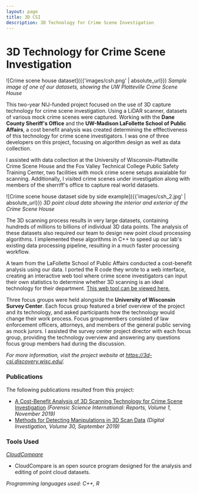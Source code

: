 ```yaml
---
layout: page
title: 3D CSI
description: 3D Technology for Crime Scene Investigation
---
```


# 3D Technology for Crime Scene Investigation

![Crime scene house dataset]({{'images/csh.png' | absolute_url}})
*Sample image of one of our datasets, showing the UW Platteville Crime Scene House*

This two-year NIJ-funded project focused on the use of 3D capture technology for crime scene investigation. Using a LiDAR scanner, datasets of various mock crime scenes were captured. Working with the **Dane County Sheriff's Office** and the **UW-Madison LaFollette School of Public Affairs**, a cost benefit analysis was created determining the efffectiveness of this technology for crime scene investigators. I was one of three developers on this project, focusing on algorithm design as well as data collection.

I assisted with data collection at the University of Wisconsin-Platteville Crime Scene House and the Fox Valley Technical College Public Safety Training Center, two facilities with mock crime scene setups avaialable for scanning. Additionally, I visited crime scenes under investigation along with members of the sherriff's office to capture real world datasets.

![Crime scene house dataset side by side example]({{'images/csh_2.jpg' | absolute_url}})
*3D point cloud data showing the interior and exterior of the Crime Scene House*

The 3D scanning process results in very large datasets, containing hundreds of millions to billions of individual 3D data points. The analysis of these datasets also required our team to design new point cloud processing algorithms. I implemented these algorithms in C++ to speed up our lab's existing data processing pipeline, resulting in a much faster processing workflow.

A team from the LaFollette School of Public Affairs conducted a cost-benefit analysis using our data. I ported the R code they wrote to a web interface, creating an interactive web tool where crime scene investigators can input their own statistics to determine whether 3D scanning is an ideal technology for their department. [This web tool can be viewed here.](https://3d-csi-app.discovery.wisc.edu/)

Three focus groups were held alongside the **University of Wisconsin Survey Center**. Each focus group featured a brief overview of the project and its technology, and asked participants how the technology would change their work process. Focus groupmembers consisted of law enforcement officers, attorneys, and members of the general public serving as mock jurors. I assisted the survey center project director with each focus group, providing the technology overview and answering any questions focus group members had during the discussion.

*For more information, visit the project website at <https://3d-csi.discovery.wisc.edu/>.*

### Publications

The following publications resulted from this project:
- [A Cost-Benefit Analysis of 3D Scanning Technology for Crime Scene Investigation](https://www.sciencedirect.com/science/article/pii/S2665910719300258) *(Forensic Science International: Reports, Volume 1, November 2019)*
- [Methods for Detecting Manipulations in 3D Scan Data](https://www.sciencedirect.com/science/article/pii/S1742287619301793) *(Digital Investigation, Volume 30, September 2019)*

### Tools Used

*[CloudCompare](https://www.danielgm.net/cc/)*
- CloudCompare is an open source program designed for the analysis and editing of point cloud datasets.

*Programming languages used: C++, R*